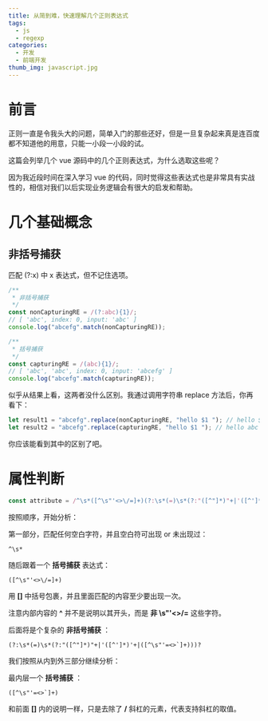 ```yaml
---
title: 从简到难，快速理解几个正则表达式
tags:
  - js
  - regexp
categories:
  - 开发
  - 前端开发
thumb_img: javascript.jpg
---
```


# 前言

正则一直是令我头大的问题，简单入门的那些还好，但是一旦复杂起来真是连百度都不知道他的用意，只能一小段一小段的试。

这篇会列举几个 vue 源码中的几个正则表达式，为什么选取这些呢？

因为我近段时间在深入学习 vue 的代码，同时觉得这些表达式也是非常具有实战性的，相信对我们以后实现业务逻辑会有很大的启发和帮助。

# 几个基础概念

## 非括号捕获

匹配 (?:x) 中 x 表达式，但不记住选项。

```js
/**
 * 非括号捕获
 */
const nonCapturingRE = /(?:abc){1}/;
// [ 'abc', index: 0, input: 'abc' ]
console.log("abcefg".match(nonCapturingRE));

/**
 * 括号捕获
 */
const capturingRE = /(abc){1}/;
// [ 'abc', 'abc', index: 0, input: 'abcefg' ]
console.log("abcefg".match(capturingRE));
```

似乎从结果上看，这两者没什么区别。我通过调用字符串 replace 方法后，你再看下：

```js
let result1 = "abcefg".replace(nonCapturingRE, "hello $1 "); // hello $1 efg
let result2 = "abcefg".replace(capturingRE, "hello $1 "); // hello abc efg
```

你应该能看到其中的区别了吧。

# 属性判断

```js
const attribute = /^\s*([^\s"'<>\/=]+)(?:\s*(=)\s*(?:"([^"]*)"+|'([^']*)'+|([^\s"'=<>`]+)))?/;
```

按照顺序，开始分析：

第一部分，匹配任何空白字符，并且空白符可出现 or 未出现过：

```regexp
^\s*
```

随后跟着一个 **括号捕获** 表达式：

```regexp
([^\s"'<>\/=]+)
```

用 **[]** 中括号包裹，并且里面匹配的内容至少要出现一次。

注意内部内容的 **^** 并不是说明以其开头，而是 **非 \s"'<>/=** 这些字符。

后面将是个复杂的 **非括号捕获** ：

```regexp
(?:\s*(=)\s*(?:"([^"]*)"+|'([^']*)'+|([^\s"'=<>`]+)))?
```

我们按照从内到外三部分继续分析：

最内层一个 **括号捕获** ：

```regexp
([^\s"'=<>`]+)
```

和前面 **[]** 内的说明一样，只是去除了 **/** 斜杠的元素，代表支持斜杠的取值。



```regexp

```

```regexp

```

```regexp

```

```regexp

```

